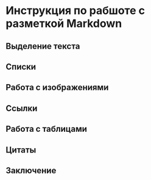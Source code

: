 # Инструкция по рабшоте с разметкой Markdown

## Выделение текста 

## Списки 

## Работа с изображениями 

## Ссылки

## Работа с таблицами 

## Цитаты 

## Заключение